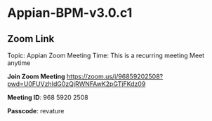 # Appian-BPM-v3.0.c1

## Zoom Link

Topic: Appian Zoom Meeting Time: This is a recurring meeting Meet anytime

**Join Zoom Meeting**
https://zoom.us/j/96859202508?pwd=U0FUVzhIdG0zQjRWNFAwK2pGTjFKdz09

**Meeting ID**: 968 5920 2508

**Passcode**: revature



